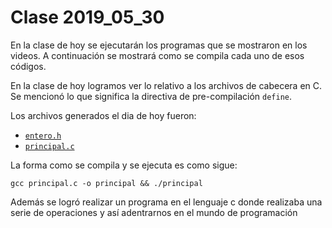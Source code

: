 # Clase 2019_05_30

En la clase de hoy se ejecutarán los programas que se mostraron en los videos. A continuación se mostrará como se compila cada uno de esos códigos.

En la clase de hoy logramos ver lo relativo a los archivos de cabecera en C.
Se mencionó lo que significa la directiva de pre-compilación `define`.

Los archivos generados el dia de hoy fueron:

* [`entero.h`](entero.h)
* [`principal.c`](principal.c)

La forma como se compila y se ejecuta es como sigue:

```
gcc principal.c -o principal && ./principal
```
Además se logró realizar un programa en el lenguaje c donde realizaba una serie de operaciones y así adentrarnos en el mundo de programación
 
